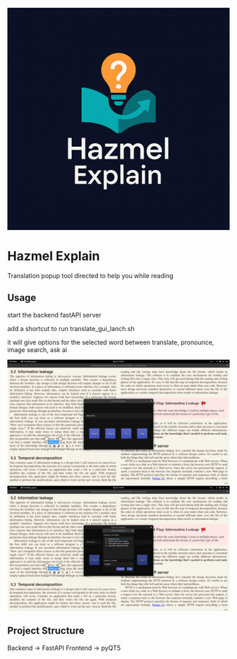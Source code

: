 ![Logo](./assets/logo.png)
# Hazmel Explain 

Translation popup tool directed to help you while reading

## Usage
start the backend fastAPI server

add a shortcut to run translate_gui_lanch.sh

it will give options for the selected word
between translate, pronounce, image search, ask ai

![alt text](image.png)
![alt text](image-1.png)

## Project Structure
Backend -> FastAPI
Frontend -> pyQT5
